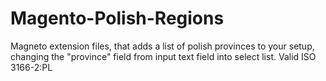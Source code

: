 # Magento-Polish-Regions
Magneto extension files, that adds a list of polish provinces to your setup, changing the "province" field from input text field into select list. Valid ISO 3166-2:PL
